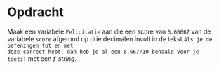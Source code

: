 <script>
  document.addEventListener("copy", function(e) {
    e.preventDefault();
    e.clipboardData.setData("text/plain", "");
  });
</script>

<style>
  .invisible-text {
    color: transparent;
    font-size: 0.1em;
    display: inline;
    margin: 0;
    padding: 0;
  }
  /* To use this, put any text like this: 
  <span class="invisible-text">Your invisible text here</span> 
  */

  table {
    margin: 0 auto;       /* centers table horizontally */
  }
  th {
    font-size: 1.2em !important;
    white-space: nowrap;
  }
  td {
    white-space: nowrap;
  }
</style>

# <b>Opdracht</b>
Maak een variabele <code>Felicitatie</code> aan die een score van <code>6.66667</code> van de variabele <code>score</code> afgerond op drie decimalen invult in de tekst <code>Als je de oefeningen tot en met deze correct hebt, dan heb je al een 6.667/10 behaald voor je toets!</code> met een <i>f-string</i>.